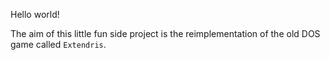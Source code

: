 Hello world!

The aim of this little fun side project is the reimplementation of the old DOS game called `Extendris`.

